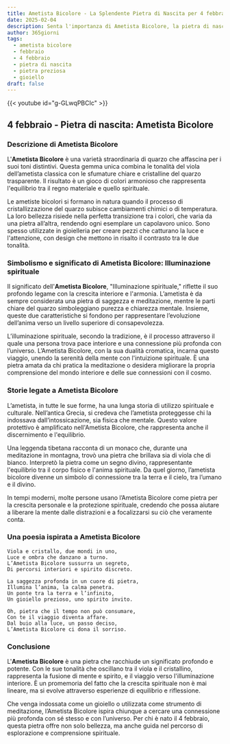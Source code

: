 ```yaml
---
title: Ametista Bicolore - La Splendente Pietra di Nascita per 4 febbraio
date: 2025-02-04
description: Senta l'importanza di Ametista Bicolore, la pietra di nascita di 4 febbraio che simboleggia Illuminazione spirituale. Lasci che la sua bellezza e il suo significato illuminino la sua giornata.
author: 365giorni
tags:
  - ametista bicolore
  - febbraio
  - 4 febbraio
  - pietra di nascita
  - pietra preziosa
  - gioiello
draft: false
---
```


{{< youtube id="g-GLwqPBCIc" >}}

## 4 febbraio - Pietra di nascita: Ametista Bicolore

### Descrizione di Ametista Bicolore

L'**Ametista Bicolore** è una varietà straordinaria di quarzo che affascina per i suoi toni distintivi. Questa gemma unica combina le tonalità del viola dell’ametista classica con le sfumature chiare e cristalline del quarzo trasparente. Il risultato è un gioco di colori armonioso che rappresenta l'equilibrio tra il regno materiale e quello spirituale.

Le ametiste bicolori si formano in natura quando il processo di cristallizzazione del quarzo subisce cambiamenti chimici o di temperatura. La loro bellezza risiede nella perfetta transizione tra i colori, che varia da una pietra all’altra, rendendo ogni esemplare un capolavoro unico. Sono spesso utilizzate in gioielleria per creare pezzi che catturano la luce e l'attenzione, con design che mettono in risalto il contrasto tra le due tonalità.

### Simbolismo e significato di Ametista Bicolore: Illuminazione spirituale

Il significato dell'**Ametista Bicolore**, "Illuminazione spirituale," riflette il suo profondo legame con la crescita interiore e l'armonia. L’ametista è da sempre considerata una pietra di saggezza e meditazione, mentre le parti chiare del quarzo simboleggiano purezza e chiarezza mentale. Insieme, queste due caratteristiche si fondono per rappresentare l’evoluzione dell’anima verso un livello superiore di consapevolezza.

L’illuminazione spirituale, secondo la tradizione, è il processo attraverso il quale una persona trova pace interiore e una connessione più profonda con l’universo. L’Ametista Bicolore, con la sua dualità cromatica, incarna questo viaggio, unendo la serenità della mente con l'intuizione spirituale. È una pietra amata da chi pratica la meditazione o desidera migliorare la propria comprensione del mondo interiore e delle sue connessioni con il cosmo.

### Storie legate a Ametista Bicolore

L’ametista, in tutte le sue forme, ha una lunga storia di utilizzo spirituale e culturale. Nell’antica Grecia, si credeva che l’ametista proteggesse chi la indossava dall’intossicazione, sia fisica che mentale. Questo valore protettivo è amplificato nell'Ametista Bicolore, che rappresenta anche il discernimento e l'equilibrio.

Una leggenda tibetana racconta di un monaco che, durante una meditazione in montagna, trovò una pietra che brillava sia di viola che di bianco. Interpretò la pietra come un segno divino, rappresentante l'equilibrio tra il corpo fisico e l'anima spirituale. Da quel giorno, l’ametista bicolore divenne un simbolo di connessione tra la terra e il cielo, tra l’umano e il divino.

In tempi moderni, molte persone usano l’Ametista Bicolore come pietra per la crescita personale e la protezione spirituale, credendo che possa aiutare a liberare la mente dalle distrazioni e a focalizzarsi su ciò che veramente conta.

### Una poesia ispirata a Ametista Bicolore

```
Viola e cristallo, due mondi in uno,  
Luce e ombra che danzano a turno.  
L’Ametista Bicolore sussurra un segreto,  
Di percorsi interiori e spirito discreto.  

La saggezza profonda in un cuore di pietra,  
Illumina l’anima, la calma penetra.  
Un ponte tra la terra e l’infinito,  
Un gioiello prezioso, uno spirito invito.  

Oh, pietra che il tempo non può consumare,  
Con te il viaggio diventa affare.  
Dal buio alla luce, un passo deciso,  
L’Ametista Bicolore ci dona il sorriso.
```

### Conclusione

L'**Ametista Bicolore** è una pietra che racchiude un significato profondo e potente. Con le sue tonalità che oscillano tra il viola e il cristallino, rappresenta la fusione di mente e spirito, e il viaggio verso l'illuminazione interiore. È un promemoria del fatto che la crescita spirituale non è mai lineare, ma si evolve attraverso esperienze di equilibrio e riflessione.

Che venga indossata come un gioiello o utilizzata come strumento di meditazione, l’Ametista Bicolore ispira chiunque a cercare una connessione più profonda con sé stesso e con l’universo. Per chi è nato il 4 febbraio, questa pietra offre non solo bellezza, ma anche guida nel percorso di esplorazione e comprensione spirituale.